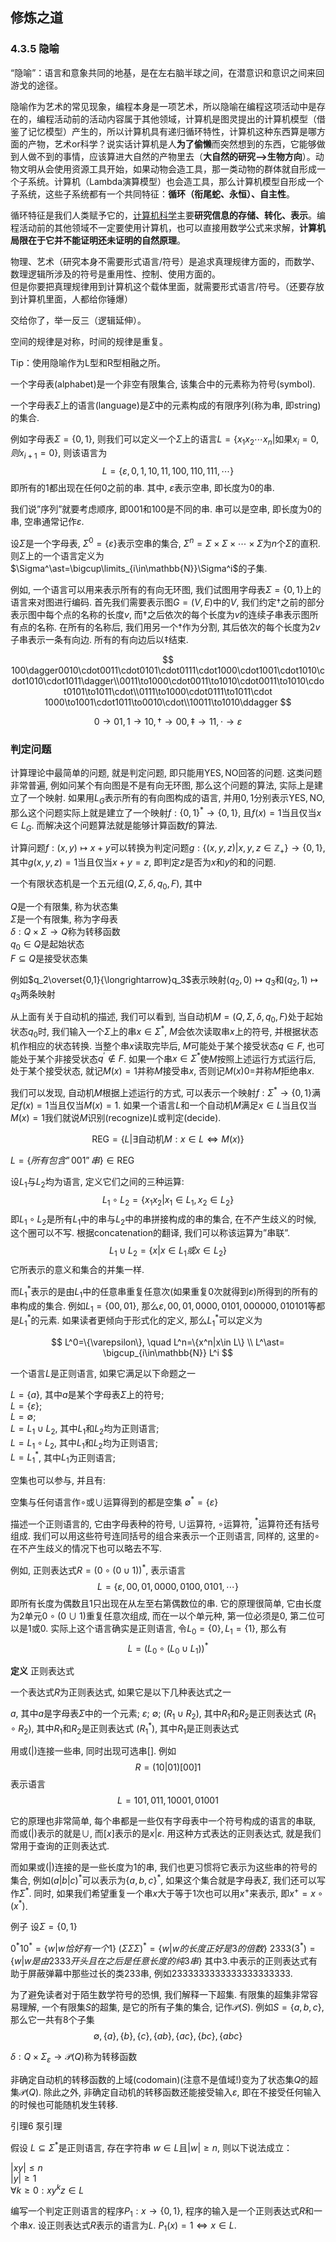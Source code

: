 ## 修炼之道
### 4.3.5 隐喻
“隐喻”：语言和意象共同的地基，是在左右脑半球之间，在潜意识和意识之间来回游戈的途径。

隐喻作为艺术的常见现象，编程本身是一项艺术，所以隐喻在编程这项活动中是存在的，编程活动前的活动内容属于其他领域，计算机是图灵提出的计算机模型（借鉴了记忆模型）产生的，所以计算机具有递归循环特性，计算机这种东西算是哪方面的产物，艺术or科学？说实话计算机是人**为了偷懒**而突然想到的东西，它能够做到人做不到的事情，应该算进大自然的产物里去（**大自然的研究-->生物方向**）。动物文明从会使用资源工具开始，如果动物会造工具，那一类动物的群体就自形成一个子系统。计算机（Lambda演算模型）也会造工具，那么计算机模型自形成一个子系统，这些子系统都有一个共同特征：**循环（衔尾蛇、永恒）、自主性**。

循环特征是我们人类赋予它的，[计算机科学](https://book.douban.com/review/9404414/)主要**研究信息的存储、转化、表示**。编程活动前的其他领域不一定要使用计算机，也可以直接用数学公式来求解，**计算机局限在于它并不能证明还未证明的自然原理**。

物理、艺术（研究本身不需要形式语言/符号）是追求真理规律方面的，而数学、数理逻辑所涉及的符号是重用性、控制、使用方面的。  
但是你要把真理规律用到计算机这个载体里面，就需要形式语言/符号。（还要存放到计算机里面，人都给你锤爆）

交给你了，举一反三（逻辑延伸）。

空间的规律是对称，时间的规律是重复。

Tip：使用隐喻作为L型和R型相融之所。

一个字母表(alphabet)是一个非空有限集合, 该集合中的元素称为符号(symbol).

一个字母表$\Sigma$上的语言(language)是$\Sigma$中的元素构成的有限序列(称为串, 即string)的集合.

例如字母表$\Sigma=\{0,1\}$, 则我们可以定义一个$\Sigma$上的语言$L=\{x_1x_2\cdots x_n|\text{如果}x_i= 0,则x_{i+1}= 0\}$, 则该语言为
$$
L=\{\varepsilon, 0,1,10,11,100,110,111,\cdots\}
$$
即所有的$1$都出现在任何$0$之前的串. 其中, $\varepsilon$表示空串, 即长度为$0$的串.

我们说”序列”就要考虑顺序, 即$001$和$100$是不同的串.
串可以是空串, 即长度为$0$的串, 空串通常记作$\varepsilon$.

设$\Sigma$是一个字母表, $\Sigma^0=\{\varepsilon\}$表示空串的集合, $\Sigma^n=\Sigma\times \Sigma\times\cdots\times \Sigma$为$n$个$\Sigma$的直积. 则$\Sigma$上的一个语言定义为$\Sigma^\ast=\bigcup\limits_{i\in\mathbb{N}}\Sigma^i$的子集.

例如, 一个语言可以用来表示所有的有向无环图, 我们试图用字母表$\Sigma=\{0,1\}$上的语言来对图进行编码. 首先我们需要表示图$G=(V,E)$中的$V$, 我们约定$\dagger$之前的部分表示图中每个点的名称的长度$v$, 而$\dagger$之后依次的每个长度为$v$的连续子串表示图所有点的名称. 在所有的名称后, 我们用另一个$\dagger$作为分割, 其后依次的每个长度为$2v$子串表示一条有向边. 所有的有向边后以$\ddagger$结束.

$$
100\dagger0010\cdot0011\cdot0101\cdot0111\cdot1000\cdot1001\cdot1010\cdot1010\cdot1011\dagger\\0011\to1000\cdot0011\to1010\cdot0011\to1010\cdot0101\to1011\cdot\\0111\to1000\cdot0111\to1011\cdot 1000\to1001\cdot1011\to0010\cdot\\10011\to1010\ddagger
$$

$$
0\to01,1\to10,\dagger\to00,\ddagger\to11,\cdot\to\varepsilon
$$

### 判定问题
计算理论中最简单的问题, 就是判定问题, 即只能用$\text{YES},\text{NO}$回答的问题. 这类问题非常普遍, 例如问某个有向图是不是有向无环图, 那么这个问题的算法, 实际上是建立了一个映射. 如果用$L_{G}$表示所有的有向图构成的语言, 并用$0,1$分别表示$\text{YES},\text{NO}$, 那么这个问题实际上就是建立了一个映射$f:\{0,1\}^\ast\to \{0,1\}$, 且$f(x)=1$当且仅当$x\in L_G$. 而解决这个问题算法就是能够计算函数$f$的算法.

计算问题$f:(x,y)\mapsto x+y$可以转换为判定问题$g:\{(x,y,z)|x,y,z\in\mathbb{Z}_+\}\to\{0,1\}$, 其中$g(x,y,z)=1$当且仅当$x+y=z$, 即判定$z$是否为$x$和$y$的和的问题.

一个有限状态机是一个五元组$(Q,\Sigma,\delta,q_0,F)$, 其中

$Q$是一个有限集, 称为状态集  
$\Sigma$是一个有限集, 称为字母表  
$\delta:Q\times\Sigma \to Q$称为转移函数  
$q_0\in Q$是起始状态  
$F\subseteq Q$是接受状态集  

例如$q_2\overset{0,1}{\longrightarrow}q_3$表示映射$(q_2,0)\mapsto q_3$和$(q_2,1)\mapsto q_3$两条映射

从上面有关于自动机的描述, 我们可以看到, 当自动机$M=(Q,\Sigma,\delta,q_0,F)$处于起始状态$q_0$时, 我们输入一个$\Sigma$上的串$x\in\Sigma^\ast$, $M$会依次读取串$x$上的符号, 并根据状态机作相应的状态转换. 当整个串$x$读取完毕后, $M$可能处于某个接受状态$q\in F$, 也可能处于某个非接受状态$q^\prime\notin F$. 如果一个串$x\in \Sigma^\ast$使$M$按照上述运行方式运行后, 处于某个接受状态, 就记$M(x)=1$并称$M$接受串$x$, 否则记$M(x)0=$并称$M$拒绝串$x$.

我们可以发现, 自动机$M$根据上述运行的方式, 可以表示一个映射$f: \Sigma^\ast\to\{0,1\}$满足$f(x)=1$当且仅当$M(x)=1$. 如果一个语言$L$和一个自动机$M$满足$x\in L$当且仅当$M(x)=1$我们就说$M$识别(recognize)$L$或判定(decide).

$$
\textsf{REG}=\{L|\exists\text{自动机}M: x\in L\iff M(x)\}
$$

 $L=\{所有包含”001”串\}\in \textsf{REG}$

 设$L_1$与$L_2$均为语言, 定义它们之间的三种运算:
$$
L_1\circ L_2 = \{x_1x_2|x_1\in L_1, x_2\in L_2\}
$$
即$L_1\circ L_2$是所有$L_1$中的串与$L_2$中的串拼接构成的串的集合, 在不产生歧义的时候, 这个圈可以不写. 根据concatenation的翻译, 我们可以称该运算为”串联”.
$$
L_1\cup L_2 = \{x|x\in L_1 或 x\in L_2\}
$$
它所表示的意义和集合的并集一样.

而$L_1^\ast$表示的是由$L_1$中的任意串重复任意次(如果重复$0$次就得到$\varepsilon$)所得到的所有的串构成的集合. 例如$L_1=\{00, 01\}$, 那么$\varepsilon,00,01,0000,0101,000000,010101$等都是$L_1^\ast$的元素. 如果读者更倾向于形式化的定义, 那么$L_1^\ast$可以定义为

$$
L^0=\{\varepsilon\}, \quad L^n=\{x^n|x\in L\} \\
L^\ast= \bigcup_{i\in\mathbb{N}} L^i
$$

一个语言$L$是正则语言, 如果它满足以下命题之一

$L=\{a\}$, 其中$a$是某个字母表$\Sigma$上的符号;  
$L=\{\varepsilon\}$;  
$L=\emptyset$;  
$L=L_1\cup L_2$, 其中$L_1$和$L_2$均为正则语言;  
$L=L_1\circ L_2$, 其中$L_1$和$L_2$均为正则语言;  
$L=L_1^\ast$, 其中$L_1$为正则语言;  

空集也可以参与, 并且有:

空集与任何语言作$\circ$或$\cup$运算得到的都是空集
$\emptyset^\ast=\{\varepsilon\}$

描述一个正则语言的, 它由字母表种的符号, $\cup$运算符, $\circ$运算符, $^\ast$运算符还有括号组成. 我们可以用这些符号连同括号的组合来表示一个正则语言, 同样的, 这里的$\circ$在不产生歧义的情况下也可以略去不写.

例如, 正则表达式$R = (0\circ(0\cup 1))^\ast$, 表示语言
$$
L=\{\varepsilon, 00, 01, 0000, 0100, 0101, \cdots\}
$$
即所有长度为偶数且$1$只出现在从左至右第偶数位的串. 它的原理很简单, 它由长度为2单元$0\circ (0\cup 1)$重复任意次组成, 而在一以个单元种, 第一位必须是0, 第二位可以是1或0. 实际上这个语言确实是正则语言, 令$L_0=\{0\}, L_1=\{1\}$, 那么有
$$
L= (L_0\circ (L_0\cup L_1))^\ast
$$

**定义** 正则表达式

一个表达式$R$为正则表达式, 如果它是以下几种表达式之一

$a$, 其中$a$是字母表$\Sigma$中的一个元素;
$\varepsilon$;
$\emptyset$;
$(R_1\cup R_2)$, 其中$R_1$和$R_2$是正则表达式
$(R_1\circ R_2)$, 其中$R_1$和$R_2$是正则表达式
$(R_1^\ast)$, 其中$R_1$是正则表达式

用或($|$)连接一些串, 同时出现可选串$[]$. 例如
$$
R= (10 | 01) [00] 1
$$
表示语言
$$
L={101,011,10001,01001}
$$

它的原理也非常简单, 每个串都是一些仅有字母表中一个符号构成的语言的串联, 而或($|$)表示的就是$\cup$, 而$[x]$表示的是$x|\varepsilon$. 用这种方式表达的正则表达式, 就是我们常用于查询的正则表达式.

而如果或($|$)连接的是一些长度为1的串, 我们也更习惯将它表示为这些串的符号的集合, 例如$(a|b|c)^\ast$可以表示为$\{a,b,c\}^\ast$, 如果这个集合就是字母表$\Sigma$, 我们还可以写作$\Sigma^\ast$. 同时, 如果我们希望重复一个串$x$大于等于$1$次也可以用$x^+$来表示, 即$x^+=x \circ (x^\ast)$.

例子 设$\Sigma=\{0,1\}$

$0^\ast 10^\ast=\{w|w恰好有一个1\}$
$(\Sigma\Sigma\Sigma)^\ast=\{w|w的长度正好是3的倍数\}$
$2333(3^\ast)=\{w|w是由2333开头且在之后是任意长度的纯3串\}$
其中3.中表示的正则表达式有助于屏蔽弹幕中那些过长的类$233$串, 例如$2333333333333333333333$.

为了避免读者对于陌生数学符号的恐惧, 我们解释一下超集. 有限集的超集非常容易理解, 一个有限集$S$的超集, 是它的所有子集的集合, 记作$\mathcal{P}(S)$. 例如$S=\{a,b,c\}$, 那么它一共有8个子集
$$
\emptyset,\{a\},\{b\},\{c\},\{ab\},\{ac\},\{bc\},\{abc\}
$$

$\delta:Q\times\Sigma_\varepsilon \to \mathcal{P}(Q)$称为转移函数

非确定自动机的转移函数的上域(codomain)(注意不是值域!)变为了状态集$Q$的超集$\mathcal{P}(Q)$. 除此之外, 非确定自动机的转移函数还能接受输入$\varepsilon$, 即在不接受任何输入的时候也可能随机发生转移. 

引理6 泵引理

假设 ${ L\subseteq \Sigma ^{*}}$是正则语言, 存在字符串 ${ w\in L}$且${ \left|w\right|\geq n}$, 则以下说法成立：

${ \left|xy\right|\leq n}$  
${ \left|y\right|\geq 1}$  
${ \forall k\geq 0:xy^{k}z\in L}$

编写一个判定正则语言的程序$P_1:x\to \{0,1\}$, 程序的输入是一个正则表达式$R$和一个串$x$. 设正则表达式$R$表示的语言为$L$. $P_1(x)=1\iff x\in L$.